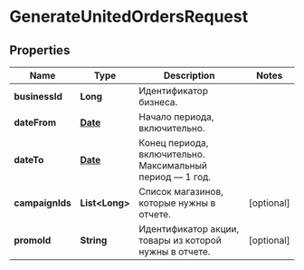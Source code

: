 

# GenerateUnitedOrdersRequest

## Properties

Name | Type | Description | Notes
------------ | ------------- | ------------- | -------------
**businessId** | **Long** | Идентификатор бизнеса. | 
**dateFrom** | [**Date**](Date.md) | Начало периода, включительно. | 
**dateTo** | [**Date**](Date.md) | Конец периода, включительно. Максимальный период — 1 год. | 
**campaignIds** | **List&lt;Long&gt;** | Список магазинов, которые нужны в отчете. |  [optional]
**promoId** | **String** | Идентификатор акции, товары из которой нужны в отчете. |  [optional]




